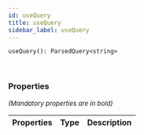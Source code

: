 ```yaml
---
id: useQuery
title: useQuery
sidebar_label: useQuery
---
```


```tsx
useQuery(): ParsedQuery<string>
```
<br/>



### Properties

<font size="2"><i>(Mandatory properties are in bold)</i></font>

| Properties | Type | Description |
| --------- | ---- | ----------- |
